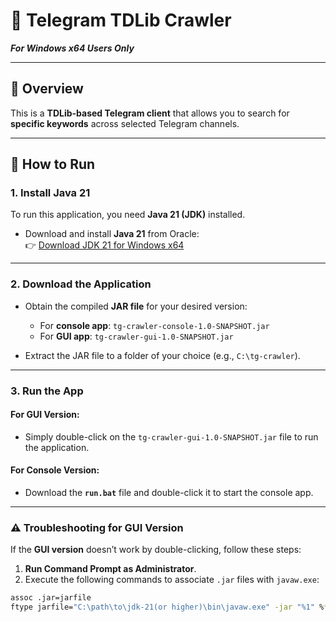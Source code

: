 # 🧭 **Telegram TDLib Crawler**  
_**For Windows x64 Users Only**_

---

## 📘 **Overview**

This is a **TDLib-based Telegram client** that allows you to search for **specific keywords** across selected Telegram channels.

---

## 🚀 **How to Run**

### 1. **Install Java 21**
To run this application, you need **Java 21 (JDK)** installed.

- Download and install **Java 21** from Oracle:  
  👉 [Download JDK 21 for Windows x64](https://download.oracle.com/java/21/archive/jdk-21.0.8_windows-x64_bin.exe)

---

### 2. **Download the Application**

- Obtain the compiled **JAR file** for your desired version:  
  - For **console app**: `tg-crawler-console-1.0-SNAPSHOT.jar`  
  - For **GUI app**: `tg-crawler-gui-1.0-SNAPSHOT.jar`
  
- Extract the JAR file to a folder of your choice (e.g., `C:\tg-crawler`).

---

### 3. **Run the App**

#### **For GUI Version:**

- Simply double-click on the `tg-crawler-gui-1.0-SNAPSHOT.jar` file to run the application.

#### **For Console Version:**

- Download the **`run.bat`** file and double-click it to start the console app.

---

### ⚠️ **Troubleshooting for GUI Version**

If the **GUI version** doesn’t work by double-clicking, follow these steps:

1. **Run Command Prompt as Administrator**.
2. Execute the following commands to associate `.jar` files with `javaw.exe`:

```bash
assoc .jar=jarfile
ftype jarfile="C:\path\to\jdk-21(or higher)\bin\javaw.exe" -jar "%1" %*
